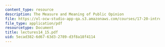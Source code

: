 ```yaml
---
content_type: resource
description: The Measure and Meaning of Public Opinion
file: https://ol-ocw-studio-app-qa.s3.amazonaws.com/courses/17-20-introduction-to-the-american-political-process-spring-2004/5ecad3826d6763d32789d3f8a18f4114_lectures14_15.pdf
file_type: application/pdf
resourcetype: Document
title: lectures14_15.pdf
uid: 5ecad382-6d67-63d3-2789-d3f8a18f4114
---
```

